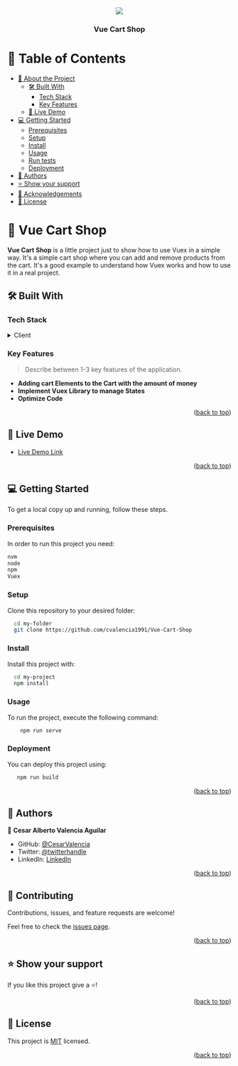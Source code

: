 
<div align="center">
  <img src="https://cdn.jsdelivr.net/gh/devicons/devicon@latest/icons/vuejs/vuejs-original-wordmark.svg" />
  <h3><b>Vue Cart Shop</b></h3>
</div>

# 📗 Table of Contents

- [📖 About the Project](#about-project)
  - [🛠 Built With](#built-with)
    - [Tech Stack](#tech-stack)
    - [Key Features](#key-features)
  - [🚀 Live Demo](#live-demo)
- [💻 Getting Started](#getting-started)
  - [Prerequisites](#prerequisites)
  - [Setup](#setup)
  - [Install](#install)
  - [Usage](#usage)
  - [Run tests](#run-tests)
  - [Deployment](#deployment)
- [👥 Authors](#authors)
- [⭐️ Show your support](#support)
- [🙏 Acknowledgements](#acknowledgements)
- [📝 License](#license)

# 📖 Vue Cart Shop <a name="about-project"></a>


**Vue Cart Shop** is a little project just to show how to use Vuex in a simple way. It's a simple cart shop where you can add and remove products from the cart. It's a good example to understand how Vuex works and how to use it in a real project.

## 🛠 Built With <a name="built-with"></a>

### Tech Stack <a name="tech-stack"></a>

<details>
  <summary>Client</summary>
  <ul>
    <li><a href="https://reactjs.org/">Vuex</a></li>
  </ul>
</details>


### Key Features <a name="key-features"></a>

> Describe between 1-3 key features of the application.

- **Adding cart Elements to the Cart with the amount of money**
- **Implement Vuex Library to manage States**
- **Optimize Code**

<p align="right">(<a href="#readme-top">back to top</a>)</p>


## 🚀 Live Demo <a name="live-demo"></a>

- [Live Demo Link](https://google.com)

<p align="right">(<a href="#readme-top">back to top</a>)</p>


## 💻 Getting Started <a name="getting-started"></a>


To get a local copy up and running, follow these steps.

### Prerequisites

In order to run this project you need:


```sh
nvm
node
npm
Vuex
```

### Setup

Clone this repository to your desired folder:

```sh
  cd my-folder
  git clone https://github.com/cvalencia1991/Vue-Cart-Shop

```

### Install

Install this project with:


```sh
  cd my-project
  npm install
```
### Usage

To run the project, execute the following command:


```sh
    npm run serve
```


### Deployment

You can deploy this project using:


```sh
   npm run build
```

<p align="right">(<a href="#readme-top">back to top</a>)</p>


## 👥 Authors <a name="authors"></a>

👤 **Cesar Alberto Valencia Aguilar**

- GitHub: [@CesarValencia](https://github.com/cvalencia1991)
- Twitter: [@twitterhandle](https://x.com/cvalenciaguilar)
- LinkedIn: [LinkedIn](https://www.linkedin.com/in/cesar-valencia-aguilar/)

<p align="right">(<a href="#readme-top">back to top</a>)</p>

## 🤝 Contributing <a name="contributing"></a>

Contributions, issues, and feature requests are welcome!

Feel free to check the [issues page](https://github.com/cvalencia1991/Vue-Cart-Shop/issues).

<p align="right">(<a href="#readme-top">back to top</a>)</p>


## ⭐️ Show your support <a name="support"></a>

If you like this project give a ⭐️!

<p align="right">(<a href="#readme-top">back to top</a>)</p>


## 📝 License <a name="license"></a>

This project is [MIT](./LICENSE) licensed.

<p align="right">(<a href="#readme-top">back to top</a>)</p>
